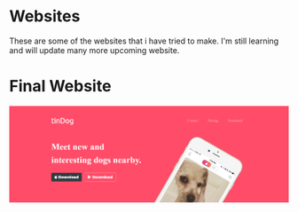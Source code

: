 # Websites
These are some of the websites that i have tried to make. I'm still learning and will update many more upcoming website.

<h1>Final Website</h1>

<img src ="images/titleContainer.PNG" alt = "title" style="max-width: 100%;">
